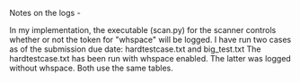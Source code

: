 Notes on the logs -

In my implementation, the executable (scan.py) for the scanner controls whether or not the token for "whspace" will be logged.
I have run two cases as of the submission due date: hardtestcase.txt and big_test.txt
The hardtestcase.txt has been run with whspace enabled. The latter was logged without whspace.
Both use the same tables.
